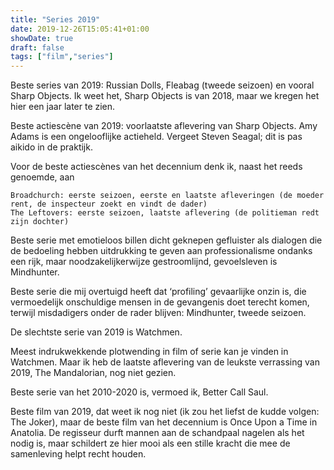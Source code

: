 ```yaml
---
title: "Series 2019"
date: 2019-12-26T15:05:41+01:00
showDate: true
draft: false
tags: ["film","series"]
---
```


Beste series van 2019: Russian Dolls, Fleabag (tweede seizoen) en vooral Sharp Objects. Ik weet het, Sharp Objects is van 2018, maar we kregen het hier een jaar later te zien. 

Beste actiescène van 2019: voorlaatste aflevering van Sharp Objects. Amy Adams is een ongelooflijke actieheld. Vergeet Steven Seagal; dit is pas aikido in de praktijk.

Voor de beste actiescènes van het decennium denk ik, naast het reeds genoemde, aan 

    Broadchurch: eerste seizoen, eerste en laatste afleveringen (de moeder rent, de inspecteur zoekt en vindt de dader)
    The Leftovers: eerste seizoen, laatste aflevering (de politieman redt zijn dochter)

Beste serie met emotieloos billen dicht geknepen gefluister als dialogen die de bedoeling hebben uitdrukking te geven aan professionalisme ondanks een rijk, maar noodzakelijkerwijze gestroomlijnd, gevoelsleven is Mindhunter.

Beste serie die mij overtuigd heeft dat ‘profiling’ gevaarlijke onzin is, die vermoedelijk onschuldige mensen in de gevangenis doet terecht komen, terwijl misdadigers onder de rader blijven: Mindhunter, tweede seizoen. 

De slechtste serie van 2019 is Watchmen. 

Meest indrukwekkende plotwending in film of serie kan je vinden in Watchmen. Maar ik heb de laatste aflevering van de leukste verrassing van 2019, The Mandalorian, nog niet gezien. 

Beste serie van het 2010-2020 is, vermoed ik, Better Call Saul.

Beste film van 2019, dat weet ik nog niet (ik zou het liefst de kudde volgen: The Joker), maar de beste film van het decennium is Once Upon a Time in Anatolia. De regisseur durft mannen aan de schandpaal nagelen als het nodig is, maar schildert ze hier mooi als een stille kracht die mee de samenleving helpt recht houden. 